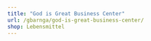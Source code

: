 ```yaml
---
title: "God is Great Business Center"
url: /gbarnga/god-is-great-business-center/
shop: Lebensmittel
---
```

